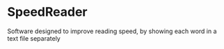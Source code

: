 # SpeedReader
Software designed to improve reading speed, by showing each word in a text file separately
